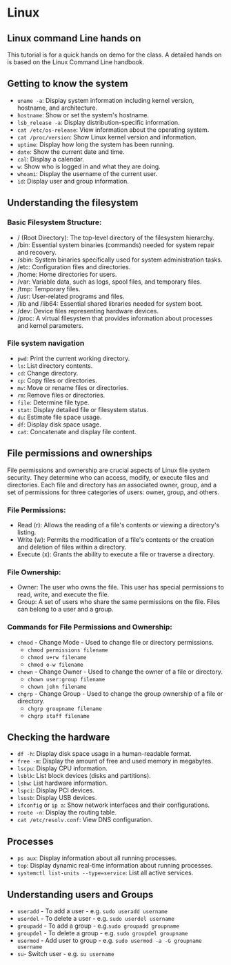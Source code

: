 # Linux

## Linux command Line hands on

This tutorial is for a quick hands on demo for the class. A detailed hands on is based on the Linux Command Line handbook.

## Getting to know the system
- `uname -a`: Display system information including kernel version, hostname, and architecture.
- `hostname`: Show or set the system's hostname.
- `lsb_release -a`: Display distribution-specific information.
- `cat /etc/os-release`: View information about the operating system.
- `cat /proc/version`: Show Linux kernel version and information.
- `uptime`: Display how long the system has been running.
- `date`: Show the current date and time.
- `cal`: Display a calendar.
- `w`: Show who is logged in and what they are doing.
- `whoami`: Display the username of the current user.
- `id`: Display user and group information.


## Understanding the filesystem

### Basic Filesystem Structure:

  - / (Root Directory): The top-level directory of the filesystem hierarchy.
  - /bin: Essential system binaries (commands) needed for system repair and recovery.
  - /sbin: System binaries specifically used for system administration tasks.
  - /etc: Configuration files and directories.
  - /home: Home directories for users.
  - /var: Variable data, such as logs, spool files, and temporary files.
  - /tmp: Temporary files.
  - /usr: User-related programs and files.
  - /lib and /lib64: Essential shared libraries needed for system boot.
  - /dev: Device files representing hardware devices.
  - /proc: A virtual filesystem that provides information about processes and kernel parameters.


### File system navigation

- `pwd`: Print the current working directory.
- `ls`: List directory contents.
- `cd`: Change directory.
- `cp`: Copy files or directories.
- `mv`: Move or rename files or directories.
- `rm`: Remove files or directories.
- `file`: Determine file type.
- `stat`: Display detailed file or filesystem status.
- `du`: Estimate file space usage.
- `df`: Display disk space usage.
- `cat`: Concatenate and display file content.



## File permissions and ownerships

File permissions and ownership are crucial aspects of Linux file system security. They determine who can access, modify, or execute files and directories. Each file and directory has an associated owner, group, and a set of permissions for three categories of users: owner, group, and others.

### File Permissions:

- Read (r): Allows the reading of a file's contents or viewing a directory's listing.
- Write (w): Permits the modification of a file's contents or the creation and deletion of files within a directory.
- Execute (x): Grants the ability to execute a file or traverse a directory.

### File Ownership:

- Owner: The user who owns the file. This user has special permissions to read, write, and execute the file.
- Group: A set of users who share the same permissions on the file. Files can belong to a user and a group.

### Commands for File Permissions and Ownership:

- `chmod` -  Change Mode - Used to change file or directory permissions.
    - `chmod permissions filename`
    - `chmod u+rw filename`
    - `chmod o-w filename`
- `chown` - Change Owner - Used to change the owner of a file or directory. 
    - `chown user:group filename`
    - `chown john filename`
- `chgrp` - Change Group - Used to change the group ownership of a file or directory.
    - `chgrp groupname filename`
    - `chgrp staff filename`

## Checking the hardware

- `df -h`: Display disk space usage in a human-readable format.
- `free -m`: Display the amount of free and used memory in megabytes.
- `lscpu`: Display CPU information.
- `lsblk`: List block devices (disks and partitions).
- `lshw`: List hardware information.
- `lspci`: Display PCI devices.
- `lsusb`: Display USB devices.
- `ifconfig` or `ip a`: Show network interfaces and their configurations.
- `route -n`: Display the routing table.
- `cat /etc/resolv.conf`: View DNS configuration.


## Processes


- `ps aux`: Display information about all running processes.
- `top`: Display dynamic real-time information about running processes.
- `systemctl list-units --type=service`: List all active services.


## Understanding users and Groups

- `useradd` - To add a user - e.g. `sudo useradd username` 
- `userdel` - To delete a user - e.g. `sudo userdel username`
- `groupadd` - To add a group - e.g.`sudo groupadd groupname`
- `groupdel` - To delete a group - e.g. `sudo groupdel groupname`
- `usermod` -  Add user to group - e.g. `sudo usermod -a -G groupname username`
- `su`- Switch user - e.g. `su username`


